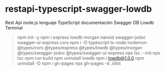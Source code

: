# restapi-typescript-swagger-lowdb
Rest Api node.js lenguaje TypeScript documentación Swagger DB Lowdb
Terminal
>npm init -y
>npm i express lowdb morgan nanoid swagger-jsdoc swagger-ui-express cors
>npm i -D typescript ts-node nodemon @types/cors @types/express @types/lowdb @types/morgan @types/swagger-jsdoc @types/swagger-ui-express
>npx tsc --init
>npx tsc
>npm run build
>npm uninstall lowdb
>npm i lowdb@1.0.0
npm uninstall -D <package-name>
>npm i gh-pages
>npx gh-pages -d ./dist